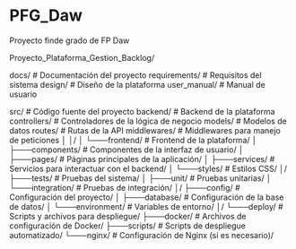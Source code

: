 # PFG_Daw
 Proyecto finde grado de FP Daw

 Proyecto_Plataforma_Gestion_Backlog/

docs/                     # Documentación del proyecto
    requirements/         # Requisitos del sistema
    design/               # Diseño de la plataforma
    user_manual/          # Manual de usuario

src/                      # Código fuente del proyecto
    backend/              # Backend de la plataforma
        controllers/      # Controladores de la lógica de negocio
        models/           # Modelos de datos
        routes/           # Rutas de la API
        middlewares/      # Middlewares para manejo de peticiones
│   │/
│   └───frontend/             # Frontend de la plataforma/
│       ├───components/       # Componentes de la interfaz de usuario/
│       ├───pages/            # Páginas principales de la aplicación/
│       ├───services/         # Servicios para interactuar con el backend/
│       └───styles/           # Estilos CSS/
│/
├───tests/                    # Pruebas del sistema/
│   ├───unit/                 # Pruebas unitarias/
│   └───integration/          # Pruebas de integración/
│/
├───config/                   # Configuración del proyecto/
│   ├───database/             # Configuración de la base de datos/
│   └───environment/          # Variables de entorno/
│/
└───deploy/                   # Scripts y archivos para despliegue/
    ├───docker/               # Archivos de configuración de Docker/
    ├───scripts/              # Scripts de despliegue automatizado/
    └───nginx/                # Configuración de Nginx (si es necesario)/

